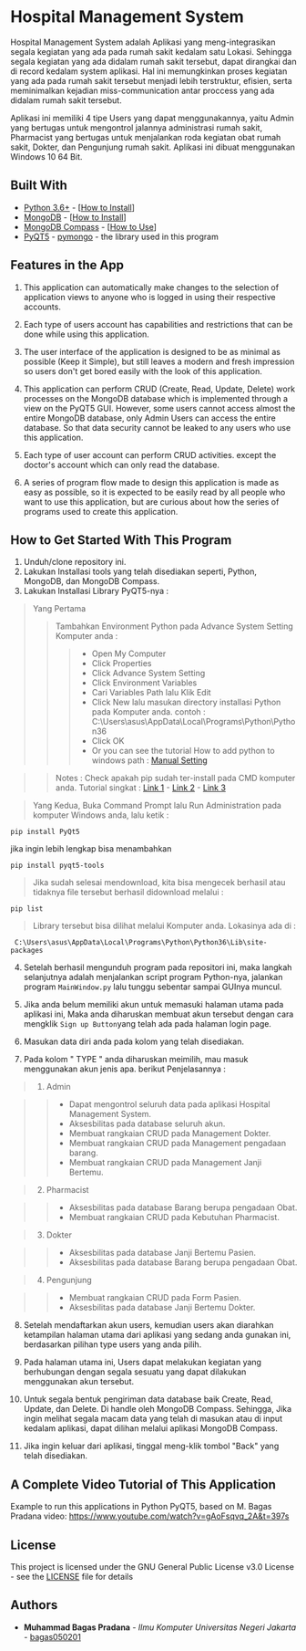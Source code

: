 # Hospital Management System

Hospital Management System adalah Aplikasi yang meng-integrasikan segala kegiatan yang ada pada rumah sakit kedalam satu Lokasi. Sehingga segala kegiatan yang ada didalam rumah sakit tersebut, dapat dirangkai dan di record kedalam system aplikasi. Hal ini memungkinkan proses kegiatan yang ada pada rumah sakit tersebut menjadi lebih terstruktur, efisien, serta meminimalkan kejadian miss-communication antar proccess yang ada didalam rumah sakit tersebut.

Aplikasi ini memiliki 4 tipe Users yang dapat menggunakannya, yaitu Admin yang bertugas untuk mengontrol jalannya administrasi rumah sakit, Pharmacist yang bertugas untuk menjalankan roda kegiatan obat rumah sakit, Dokter, dan Pengunjung rumah sakit. Aplikasi ini dibuat menggunakan Windows 10 64 Bit.


## Built With

* [Python 3.6+](https://www.python.org/downloads/) - [[How to Install](https://www.youtube.com/watch?v=ndrCfBJkkvE)]
* [MongoDB](https://www.mongodb.com/download-center) - [[How to Install](https://www.youtube.com/watch?v=FwMwO8pXfq0)]
* [MongoDB Compass](https://www.mongodb.com/download-center/compass) - [[How to Use](https://www.youtube.com/watch?v=gJ82Ifm-VbA)]
* [PyQT5](https://pypi.org/project/PyQt5/) - [pymongo](https://api.mongodb.com/python/current/tutorial.html) - the library used in this program


## Features in the App
1. This application can automatically make changes to the selection of application views to anyone who is logged in using their respective accounts.

2. Each type of users account has capabilities and restrictions that can be done while using this application.

3. The user interface of the application is designed to be as minimal as possible (Keep it Simple), but still leaves a modern and fresh impression so users don't get bored easily with the look of this application.

4. This application can perform CRUD (Create, Read, Update, Delete) work processes on the MongoDB database which is implemented through a view on the PyQT5 GUI. However, some users cannot access almost the entire MongoDB database, only Admin Users can access the entire database. So that data security cannot be leaked to any users who use this application.

5. Each type of user account can perform CRUD activities. except the doctor's account which can only read the database.

6. A series of program flow made to design this application is made as easy as possible, so it is expected to be easily read by all people who want to use this application, but are curious about how the series of programs used to create this application.


## How to Get Started With This Program
1. Unduh/clone repository ini.
2. Lakukan Installasi tools yang telah disediakan seperti, Python, MongoDB, dan MongoDB Compass.
3. Lakukan Installasi Library PyQT5-nya :
> Yang Pertama
>> Tambahkan Environment Python pada Advance System Setting Komputer anda :
>>> * Open My Computer
>>> * Click Properties
>>> * Click Advance System Setting
>>> * Click Environment Variables
>>> * Cari Variables Path lalu Klik Edit
>>> * Click New lalu masukan directory installasi Python pada Komputer anda. contoh : C:\Users\asus\AppData\Local\Programs\Python\Python36
>>> * Click OK
>>> * Or you can see the tutorial How to add python to windows path : [Manual Setting](https://datatofish.com/add-python-to-windows-path/)

>> Notes : Check apakah pip sudah ter-install pada CMD komputer anda. Tutorial singkat : [Link 1](https://phoenixnap.com/kb/install-pip-windows) - [Link 2](https://pypi.org/project/pip/) - [Link 3](https://www.tecmint.com/install-pip-in-linux/)

> Yang Kedua, Buka Command Prompt lalu Run Administration pada komputer Windows anda, lalu ketik :

```
pip install PyQt5
```

jika ingin lebih lengkap bisa menambahkan
```
pip install pyqt5-tools
```

> Jika sudah selesai mendownload, kita bisa mengecek berhasil atau tidaknya file tersebut berhasil didownload melalui :
```
pip list
```

> Library tersebut bisa dilihat melalui Komputer anda. Lokasinya ada di :
```
 C:\Users\asus\AppData\Local\Programs\Python\Python36\Lib\site-packages
```

4. Setelah berhasil mengunduh program pada repositori ini, maka langkah selanjutnya adalah menjalankan script program Python-nya, jalankan program ```MainWindow.py``` lalu tunggu sebentar sampai GUInya muncul.

5. Jika anda belum memiliki akun untuk memasuki halaman utama pada aplikasi ini, Maka anda diharuskan membuat akun tersebut dengan cara mengklik ```Sign up Button```yang telah ada pada halaman login page.

6. Masukan data diri anda pada kolom yang telah disediakan. 

7. Pada kolom " TYPE " anda diharuskan meimilih, mau masuk menggunakan akun jenis apa. berikut Penjelasannya  :

> 1. Admin

>> * Dapat mengontrol seluruh data pada aplikasi Hospital Management System.
>> * Aksesbilitas pada database seluruh akun.
>> * Membuat rangkaian CRUD pada Management Dokter.
>> * Membuat rangkaian CRUD pada Management pengadaan barang.
>> * Membuat rangkaian CRUD pada Management Janji Bertemu.

> 2. Pharmacist

>> * Aksesbilitas pada database Barang berupa pengadaan Obat.
>> * Membuat rangkaian CRUD pada Kebutuhan Pharmacist.

> 3. Dokter

>> * Aksesbilitas pada database Janji Bertemu Pasien.
>> * Aksesbilitas pada database Barang berupa pengadaan Obat.

> 4. Pengunjung

>> * Membuat rangkaian CRUD pada Form Pasien.
>> * Aksesbilitas pada database Janji Bertemu Dokter.

8. Setelah mendaftarkan akun users, kemudian users akan diarahkan ketampilan halaman utama dari aplikasi yang sedang anda gunakan ini, berdasarkan pilihan type users yang anda pilih.

9. Pada halaman utama ini, Users dapat melakukan kegiatan yang berhubungan dengan segala sesuatu yang dapat dilakukan menggunakan akun tersebut.

10. Untuk segala bentuk pengiriman data database baik Create, Read, Update, dan Delete. Di handle oleh MongoDB Compass. Sehingga, Jika ingin melihat segala macam data yang telah di masukan atau di input kedalam aplikasi, dapat dilihan melalui aplikasi MongoDB Compass.

10. Jika ingin keluar dari aplikasi, tinggal meng-klik tombol "Back" yang telah disediakan.

## A Complete Video Tutorial of This Application
Example to run this applications in Python PyQT5, based on M. Bagas Pradana video: https://www.youtube.com/watch?v=gAoFsqvq_2A&t=397s

## License

This project is licensed under the GNU General Public License v3.0 License - see the [LICENSE](https://github.com/bagas050201/Hospital-Management-System/blob/master/LICENSE) file for details

## Authors

* **Muhammad Bagas Pradana** - *Ilmu Komputer Universitas Negeri Jakarta* - [bagas050201](https://github.com/bagas050201)
